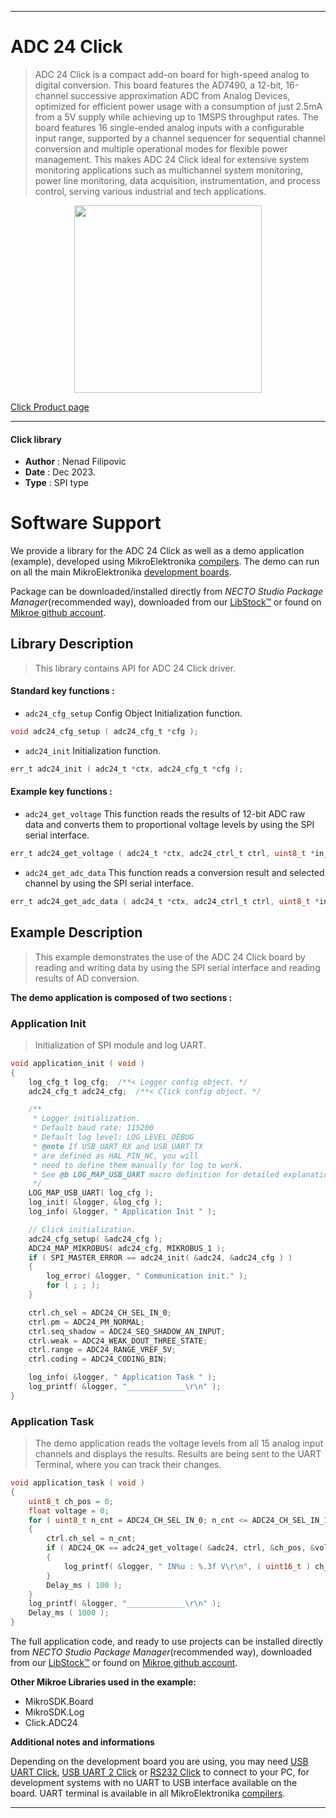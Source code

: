 
---
# ADC 24 Click

> ADC 24 Click is a compact add-on board for high-speed analog to digital conversion. This board features the AD7490, a 12-bit, 16-channel successive approximation ADC from Analog Devices, optimized for efficient power usage with a consumption of just 2.5mA from a 5V supply while achieving up to 1MSPS throughput rates. The board features 16 single-ended analog inputs with a configurable input range, supported by a channel sequencer for sequential channel conversion and multiple operational modes for flexible power management. This makes ADC 24 Click ideal for extensive system monitoring applications such as multichannel system monitoring, power line monitoring, data acquisition, instrumentation, and process control, serving various industrial and tech applications.

<p align="center">
  <img src="https://download.mikroe.com/images/click_for_ide/adc24_click.png" height=300px>
</p>

[Click Product page](https://www.mikroe.com/adc-24-click)

---


#### Click library

- **Author**        : Nenad Filipovic
- **Date**          : Dec 2023.
- **Type**          : SPI type


# Software Support

We provide a library for the ADC 24 Click
as well as a demo application (example), developed using MikroElektronika
[compilers](https://www.mikroe.com/necto-studio).
The demo can run on all the main MikroElektronika [development boards](https://www.mikroe.com/development-boards).

Package can be downloaded/installed directly from *NECTO Studio Package Manager*(recommended way), downloaded from our [LibStock&trade;](https://libstock.mikroe.com) or found on [Mikroe github account](https://github.com/MikroElektronika/mikrosdk_click_v2/tree/master/clicks).

## Library Description

> This library contains API for ADC 24 Click driver.

#### Standard key functions :

- `adc24_cfg_setup` Config Object Initialization function.
```c
void adc24_cfg_setup ( adc24_cfg_t *cfg );
```

- `adc24_init` Initialization function.
```c
err_t adc24_init ( adc24_t *ctx, adc24_cfg_t *cfg );
```

#### Example key functions :

- `adc24_get_voltage` This function reads the results of 12-bit ADC raw data and converts them to proportional voltage levels by using the SPI serial interface.
```c
err_t adc24_get_voltage ( adc24_t *ctx, adc24_ctrl_t ctrl, uint8_t *in_pos, float *voltage );
```

- `adc24_get_adc_data` This function reads a conversion result and selected channel by using the SPI serial interface.
```c
err_t adc24_get_adc_data ( adc24_t *ctx, adc24_ctrl_t ctrl, uint8_t *in_pos, uint16_t *adc_data );
```

## Example Description

> This example demonstrates the use of the ADC 24 Click board 
> by reading and writing data by using the SPI serial interface 
> and reading results of AD conversion.

**The demo application is composed of two sections :**

### Application Init

> Initialization of SPI module and log UART.

```c
void application_init ( void )
{
    log_cfg_t log_cfg;  /**< Logger config object. */
    adc24_cfg_t adc24_cfg;  /**< Click config object. */

    /** 
     * Logger initialization.
     * Default baud rate: 115200
     * Default log level: LOG_LEVEL_DEBUG
     * @note If USB_UART_RX and USB_UART_TX 
     * are defined as HAL_PIN_NC, you will 
     * need to define them manually for log to work. 
     * See @b LOG_MAP_USB_UART macro definition for detailed explanation.
     */
    LOG_MAP_USB_UART( log_cfg );
    log_init( &logger, &log_cfg );
    log_info( &logger, " Application Init " );

    // Click initialization.
    adc24_cfg_setup( &adc24_cfg );
    ADC24_MAP_MIKROBUS( adc24_cfg, MIKROBUS_1 );
    if ( SPI_MASTER_ERROR == adc24_init( &adc24, &adc24_cfg ) )
    {
        log_error( &logger, " Communication init." );
        for ( ; ; );
    }

    ctrl.ch_sel = ADC24_CH_SEL_IN_0;
    ctrl.pm = ADC24_PM_NORMAL;
    ctrl.seq_shadow = ADC24_SEQ_SHADOW_AN_INPUT;
    ctrl.weak = ADC24_WEAK_DOUT_THREE_STATE;
    ctrl.range = ADC24_RANGE_VREF_5V;
    ctrl.coding = ADC24_CODING_BIN;

    log_info( &logger, " Application Task " );
    log_printf( &logger, "_____________\r\n" );
}
```

### Application Task

> The demo application reads the voltage levels 
> from all 15 analog input channels and displays the results.
> Results are being sent to the UART Terminal, where you can track their changes.

```c
void application_task ( void )
{
    uint8_t ch_pos = 0;
    float voltage = 0;
    for ( uint8_t n_cnt = ADC24_CH_SEL_IN_0; n_cnt <= ADC24_CH_SEL_IN_15; n_cnt++ )
    {
        ctrl.ch_sel = n_cnt;
        if ( ADC24_OK == adc24_get_voltage( &adc24, ctrl, &ch_pos, &voltage ) )
        {
            log_printf( &logger, " IN%u : %.3f V\r\n", ( uint16_t ) ch_pos, voltage );
        }
        Delay_ms ( 100 );  
    }
    log_printf( &logger, "_____________\r\n" );
    Delay_ms ( 1000 );
}
```

The full application code, and ready to use projects can be installed directly from *NECTO Studio Package Manager*(recommended way), downloaded from our [LibStock&trade;](https://libstock.mikroe.com) or found on [Mikroe github account](https://github.com/MikroElektronika/mikrosdk_click_v2/tree/master/clicks).

**Other Mikroe Libraries used in the example:**

- MikroSDK.Board
- MikroSDK.Log
- Click.ADC24

**Additional notes and informations**

Depending on the development board you are using, you may need
[USB UART Click](https://www.mikroe.com/usb-uart-click),
[USB UART 2 Click](https://www.mikroe.com/usb-uart-2-click) or
[RS232 Click](https://www.mikroe.com/rs232-click) to connect to your PC, for
development systems with no UART to USB interface available on the board. UART
terminal is available in all MikroElektronika
[compilers](https://shop.mikroe.com/compilers).

---
